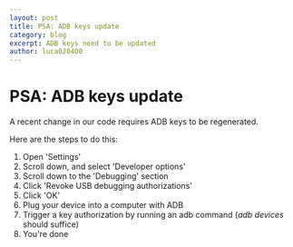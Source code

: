 ```yaml
---
layout: post
title: PSA: ADB keys update
category: blog
excerpt: ADB keys need to be updated
author: luca020400
---
```


# PSA: ADB keys update
A recent change in our code requires ADB keys to be regenerated.

Here are the steps to do this:
1. Open 'Settings'
2. Scroll down, and select 'Developer options'
3. Scroll down to the 'Debugging' section
4. Click 'Revoke USB debugging authorizations'
5. Click 'OK'
6. Plug your device into a computer with ADB
7. Trigger a key authorization by running an adb command (_adb devices_ should suffice)
8. You're done
